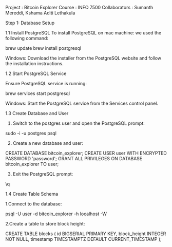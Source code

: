 Project : Bitcoin Explorer
Course : INFO 7500
Collaborators : Sumanth Mereddi, Kshama Aditi Lethakula

Step 1: Database Setup 

1.1 Install PostgreSQL
To install PostgreSQL on mac machine: we used the following command: 

brew update
brew install postgresql

Windows:
Download the installer from the PostgreSQL website and follow the installation instructions.

1.2 Start PostgreSQL Service

Ensure PostgreSQL service is running:

brew services start postgresql

Windows:
Start the PostgreSQL service from the Services control panel.

1.3 Create Database and User

1) Switch to the postgres user and open the PostgreSQL prompt:

sudo -i -u postgres
psql

2) Create a new database and user:

CREATE DATABASE bitcoin_explorer;
CREATE USER user WITH ENCRYPTED PASSWORD 'password';
GRANT ALL PRIVILEGES ON DATABASE bitcoin_explorer TO user;

3. Exit the PostgreSQL prompt:

\q

1.4 Create Table Schema

1.Connect to the database:

psql -U user -d bitcoin_explorer -h localhost -W

2.Create a table to store block height:

CREATE TABLE blocks (
    id BIGSERIAL PRIMARY KEY,
    block_height INTEGER NOT NULL,
    timestamp TIMESTAMPTZ DEFAULT CURRENT_TIMESTAMP
);




